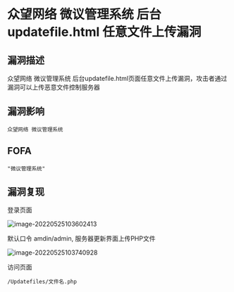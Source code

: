 # 众望网络 微议管理系统 后台updatefile.html 任意文件上传漏洞

## 漏洞描述

众望网络 微议管理系统 后台updatefile.html页面任意文件上传漏洞，攻击者通过漏洞可以上传恶意文件控制服务器

## 漏洞影响

```
众望网络 微议管理系统
```

## FOFA

```
"微议管理系统"
```

## 漏洞复现

登录页面

![image-20220525103602413](https://typora-notes-1308934770.cos.ap-beijing.myqcloud.com/202205251036461.png)

默认口令 amdin/admin, 服务器更新界面上传PHP文件

![image-20220525103740928](https://typora-notes-1308934770.cos.ap-beijing.myqcloud.com/202205251037014.png)

访问页面

```
/Updatefiles/文件名.php
```